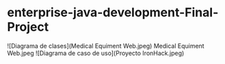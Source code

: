 # enterprise-java-development-Final-Project

![Diagrama de clases](Medical Equiment Web.jpeg)
Medical Equiment Web.jpeg
![Diagrama de caso de uso](Proyecto IronHack.jpeg)


